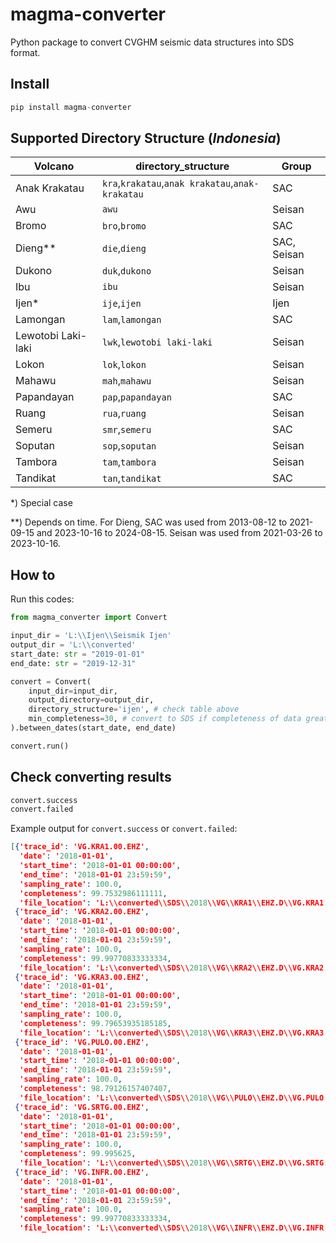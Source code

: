 # magma-converter
Python package to convert CVGHM seismic data structures into SDS format.

## Install
```python
pip install magma-converter
```

## Supported Directory Structure (_Indonesia_)
| Volcano            | directory_structure                              | Group       |
|--------------------|--------------------------------------------------|-------------|
| Anak Krakatau      | `kra`,`krakatau`,`anak krakatau`,`anak-krakatau` | SAC         |
| Awu                | `awu`                                            | Seisan      |
| Bromo              | `bro`,`bromo`                                    | SAC         |
| Dieng**            | `die`,`dieng`                                    | SAC, Seisan |
| Dukono             | `duk`,`dukono`                                   | Seisan      |
| Ibu                | `ibu`                                            | Seisan      |
| Ijen*              | `ije`,`ijen`                                     | Ijen        |
| Lamongan           | `lam`,`lamongan`                                 | SAC         |
| Lewotobi Laki-laki | `lwk`,`lewotobi laki-laki`                       | Seisan      |
| Lokon              | `lok`,`lokon`                                    | Seisan      |
| Mahawu             | `mah`,`mahawu`                                   | Seisan      |
| Papandayan         | `pap`,`papandayan`                               | SAC         |
| Ruang              | `rua`,`ruang`                                    | Seisan      |
| Semeru             | `smr`,`semeru`                                   | SAC         |
| Soputan            | `sop`,`soputan`                                  | Seisan      |
| Tambora            | `tam`,`tambora`                                  | Seisan      |
| Tandikat           | `tan`,`tandikat`                                 | SAC         |

*) Special case

**) Depends on time. For Dieng, SAC was used from 2013-08-12 to 2021-09-15 and 2023-10-16 to 2024-08-15. 
Seisan was used from 2021-03-26 to 2023-10-16. 

## How to
Run this codes:
```python
from magma_converter import Convert

input_dir = 'L:\\Ijen\\Seismik Ijen'
output_dir = 'L:\\converted'
start_date: str = "2019-01-01"
end_date: str = "2019-12-31"

convert = Convert(
    input_dir=input_dir,
    output_directory=output_dir,
    directory_structure='ijen', # check table above
    min_completeness=30, # convert to SDS if completeness of data greater than 30%
).between_dates(start_date, end_date)

convert.run()
```

## Check converting results
```python
convert.success
convert.failed
```
Example output for `convert.success` or `convert.failed`:
```json
[{'trace_id': 'VG.KRA1.00.EHZ',
  'date': '2018-01-01',
  'start_time': '2018-01-01 00:00:00',
  'end_time': '2018-01-01 23:59:59',
  'sampling_rate': 100.0,
  'completeness': 99.7532986111111,
  'file_location': 'L:\\converted\\SDS\\2018\\VG\\KRA1\\EHZ.D\\VG.KRA1.00.EHZ.D.2018.001'},
 {'trace_id': 'VG.KRA2.00.EHZ',
  'date': '2018-01-01',
  'start_time': '2018-01-01 00:00:00',
  'end_time': '2018-01-01 23:59:59',
  'sampling_rate': 100.0,
  'completeness': 99.99770833333334,
  'file_location': 'L:\\converted\\SDS\\2018\\VG\\KRA2\\EHZ.D\\VG.KRA2.00.EHZ.D.2018.001'},
 {'trace_id': 'VG.KRA3.00.EHZ',
  'date': '2018-01-01',
  'start_time': '2018-01-01 00:00:00',
  'end_time': '2018-01-01 23:59:59',
  'sampling_rate': 100.0,
  'completeness': 99.79653935185185,
  'file_location': 'L:\\converted\\SDS\\2018\\VG\\KRA3\\EHZ.D\\VG.KRA3.00.EHZ.D.2018.001'},
 {'trace_id': 'VG.PULO.00.EHZ',
  'date': '2018-01-01',
  'start_time': '2018-01-01 00:00:00',
  'end_time': '2018-01-01 23:59:59',
  'sampling_rate': 100.0,
  'completeness': 98.79126157407407,
  'file_location': 'L:\\converted\\SDS\\2018\\VG\\PULO\\EHZ.D\\VG.PULO.00.EHZ.D.2018.001'},
 {'trace_id': 'VG.SRTG.00.EHZ',
  'date': '2018-01-01',
  'start_time': '2018-01-01 00:00:00',
  'end_time': '2018-01-01 23:59:59',
  'sampling_rate': 100.0,
  'completeness': 99.995625,
  'file_location': 'L:\\converted\\SDS\\2018\\VG\\SRTG\\EHZ.D\\VG.SRTG.00.EHZ.D.2018.001'},
 {'trace_id': 'VG.INFR.00.EHZ',
  'date': '2018-01-01',
  'start_time': '2018-01-01 00:00:00',
  'end_time': '2018-01-01 23:59:59',
  'sampling_rate': 100.0,
  'completeness': 99.99770833333334,
  'file_location': 'L:\\converted\\SDS\\2018\\VG\\INFR\\EHZ.D\\VG.INFR.00.EHZ.D.2018.001'}]
```
